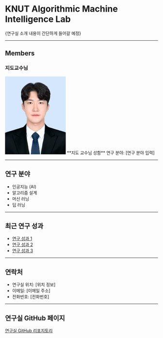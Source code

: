 # KNUT Algorithmic Machine Intelligence Lab

{연구실 소개 내용이 간단하게 들어갈 예정}

---

## Members

### 지도교수님
<img src="./박준휘-objectdetection@kakao.jpg" alt="Professor Image" width="200"/>  
**지도 교수님 성함**  
연구 분야: [연구 분야 입력]

---

## 연구 분야

- 인공지능 (AI)
- 알고리즘 설계
- 머신 러닝
- 딥 러닝

---

## 최근 연구 성과

- [연구 성과 1](링크를_넣으세요)
- [연구 성과 2](링크를_넣으세요)
- [연구 성과 3](링크를_넣으세요)

---

## 연락처

- 연구실 위치: [위치 정보]
- 이메일: [이메일 주소]
- 전화번호: [전화번호]

---

## 연구실 GitHub 페이지
[연구실 GitHub 리포지토리](링크를_넣으세요)

